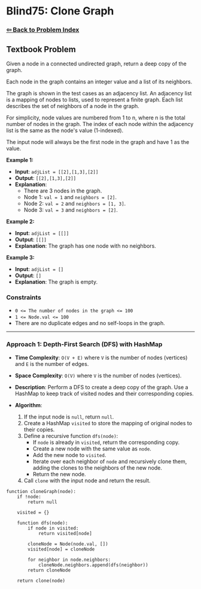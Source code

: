 # Blind75: Clone Graph

### [⇦ Back to Problem Index](../../index.md)

## Textbook Problem

Given a node in a connected undirected graph, return a deep copy of the graph.

Each node in the graph contains an integer value and a list of its neighbors.

The graph is shown in the test cases as an adjacency list. An adjacency list is a mapping of nodes to lists, used to represent a finite graph. Each list describes the set of neighbors of a node in the graph.

For simplicity, node values are numbered from 1 to n, where n is the total number of nodes in the graph. The index of each node within the adjacency list is the same as the node's value (1-indexed).

The input node will always be the first node in the graph and have 1 as the value.

**Example 1:**

-   **Input**: `adjList = [[2],[1,3],[2]]`
-   **Output**: `[[2],[1,3],[2]]`
-   **Explanation**:
    -   There are 3 nodes in the graph.
    -   Node 1: `val = 1` and `neighbors = [2]`.
    -   Node 2: `val = 2` and `neighbors = [1, 3]`.
    -   Node 3: `val = 3` and `neighbors = [2]`.

**Example 2:**

-   **Input**: `adjList = [[]]`
-   **Output**: `[[]]`
-   **Explanation**: The graph has one node with no neighbors.

**Example 3:**

-   **Input**: `adjList = []`
-   **Output**: `[]`
-   **Explanation**: The graph is empty.

### Constraints

-   `0 <= The number of nodes in the graph <= 100`
-   `1 <= Node.val <= 100`
-   There are no duplicate edges and no self-loops in the graph.

---

### Approach 1: Depth-First Search (DFS) with HashMap

-   **Time Complexity**: `O(V + E)` where `V` is the number of nodes (vertices) and `E` is the number of edges.
-   **Space Complexity**: `O(V)` where `V` is the number of nodes (vertices).
-   **Description**: Perform a DFS to create a deep copy of the graph. Use a HashMap to keep track of visited nodes and their corresponding copies.
-   **Algorithm**:

    1.  If the input node is `null`, return `null`.
    2.  Create a HashMap `visited` to store the mapping of original nodes to their copies.
    3.  Define a recursive function `dfs(node)`:
        -   If `node` is already in `visited`, return the corresponding copy.
        -   Create a new node with the same value as `node`.
        -   Add the new node to `visited`.
        -   Iterate over each neighbor of `node` and recursively clone them, adding the clones to the neighbors of the new node.
        -   Return the new node.
    4.  Call `clone` with the input node and return the result.

```pseudo
function cloneGraph(node):
	if !node:
		return null

	visited = {}

	function dfs(node):
		if node in visited:
			return visited[node]

		cloneNode = Node(node.val, [])
		visited[node] = cloneNode

		for neighbor in node.neighbors:
			cloneNode.neighbors.append(dfs(neighbor))
		return cloneNode

	return clone(node)
```

